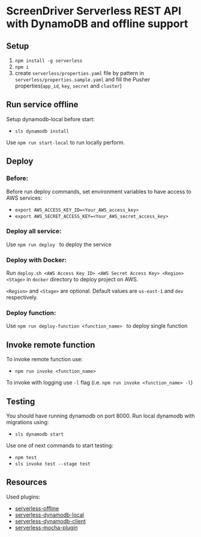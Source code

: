 # ScreenDriver Serverless REST API with DynamoDB and offline support

## Setup

1. ```npm install -g serverless```
1. ```npm i```
1. create ```serverless/properties.yaml``` file by pattern in ```serverless/properties.sample.yaml``` and fill the Pusher properties(```app_id```, ```key```, ```secret``` and ```cluster```) 

## Run service offline
Setup dynamodb-local before start:

* ```sls dynamodb install```

Use ```npm run start-local``` to run locally perform.

## Deploy
###  Before:
Before run deploy commands, set environment variables to have access to AWS services:
* ```export AWS_ACCESS_KEY_ID=<Your_AWS_access_key>```
* ```export AWS_SECRET_ACCESS_KEY=<Your_AWS_secret_access_key>```

###  Deploy all service:
Use ```npm run deploy ``` to deploy the service


### Deploy with Docker:
Run `deploy.sh <AWS Access Key ID> <AWS Secret Access Key> <Region> <Stage>` in `docker` directory to deploy project on AWS. 

`<Region>` and `<Stage>` are optional. Default values are `us-east-1` and `dev` respectively.

###  Deploy function:
Use ```npm run deploy-function <function_name> ``` to deploy single function


## Invoke remote function
To invoke remote function use:
* ```npm run invoke <function_name>```

To invoke with logging use ``-l`` flag (i.e. ```npm run invoke <function_name> -l```)

## Testing
You should have running dynamodb on port 8000. Run local dynamodb with migrations using:
* ```sls dynamodb start```

Use one of next commands to start testing:
* ```npm test```
* ```sls invoke test --stage test```



## Resources
Used plugins:

* [serverless-offline](https://github.com/dherault/serverless-offline)
* [serverless-dynamodb-local](https://github.com/99xt/serverless-dynamodb-local)
* [serverless-dynamodb-client](https://github.com/99xt/serverless-dynamodb-client)
* [serverless-mocha-plugin](https://github.com/SC5/serverless-mocha-plugin)
